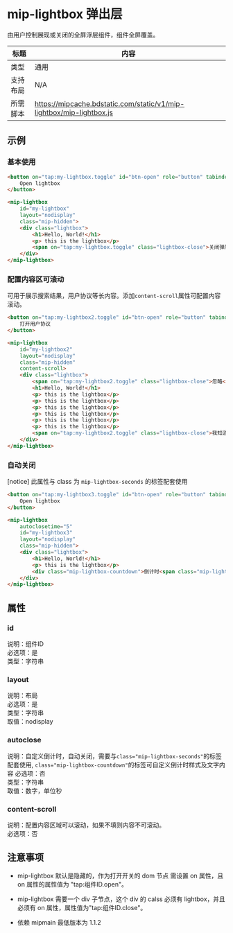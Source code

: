 # mip-lightbox 弹出层

由用户控制展现或关闭的全屏浮层组件，组件全屏覆盖。

标题|内容
----|----
类型|通用
支持布局|N/A
所需脚本|https://mipcache.bdstatic.com/static/v1/mip-lightbox/mip-lightbox.js

## 示例

### 基本使用

```html
<button on="tap:my-lightbox.toggle" id="btn-open" role="button" tabindex="0">
    Open lightbox
</button>

<mip-lightbox
    id="my-lightbox"
    layout="nodisplay"
    class="mip-hidden">
    <div class="lightbox">
        <h1>Hello, World!</h1>
        <p> this is the lightbox</p>
        <span on="tap:my-lightbox.toggle" class="lightbox-close">关闭弹层</span>
    </div>
</mip-lightbox>
```

### 配置内容区可滚动

可用于展示搜索结果，用户协议等长内容。添加`content-scroll`属性可配置内容滚动。

```html
<button on="tap:my-lightbox2.toggle" id="btn-open" role="button" tabindex="0">
    打开用户协议
</button>

<mip-lightbox
    id="my-lightbox2"
    layout="nodisplay"
    class="mip-hidden"
    content-scroll>
    <div class="lightbox">
        <span on="tap:my-lightbox2.toggle" class="lightbox-close">忽略</span>
        <h1>Hello, World!</h1>
        <p> this is the lightbox</p>
        <p> this is the lightbox</p>
        <p> this is the lightbox</p>
        <p> this is the lightbox</p>
        <p> this is the lightbox</p>
        <p> this is the lightbox</p>
        <span on="tap:my-lightbox2.toggle" class="lightbox-close">我知道了</span>
    </div>
</mip-lightbox>
```

### 自动关闭

[notice] 此属性与 class 为 `mip-lightbox-seconds` 的标签配套使用

```html
<button on="tap:my-lightbox3.toggle" id="btn-open" role="button" tabindex="0">
    Open lightbox
</button>

<mip-lightbox
    autoclosetime="5"
    id="my-lightbox3"
    layout="nodisplay"
    class="mip-hidden">
    <div class="lightbox">
        <h1>Hello, World!</h1>
        <p> this is the lightbox</p>
        <div class="mip-lightbox-countdown">倒计时<span class="mip-lightbox-seconds"></span>秒关闭</div>
    </div>
</mip-lightbox>
```

## 属性

### id

说明：组件ID    
必选项：是    
类型：字符串  

### layout

说明：布局  
必选项：是    
类型：字符串    
取值：nodisplay 

### autoclose

说明：自定义倒计时，自动关闭，需要与`class="mip-lightbox-seconds"`的标签配套使用,
      `class="mip-lightbox-countdown"`的标签可自定义倒计时样式及文字内容
必选项：否    
类型：字符串    
取值：数字，单位秒

### content-scroll
说明：配置内容区域可以滚动，如果不填则内容不可滚动。  
必选项：否      

## 注意事项

- mip-lightbox 默认是隐藏的，作为打开开关的 dom 节点 需设置 on 属性，且 on 属性的属性值为 "tap:组件ID.open"。

- mip-lightbox 需要一个 div 子节点，这个 div 的 calss 必须有 lightbox，并且必须有 on 属性，属性值为"tap:组件ID.close"。 

- 依赖 mipmain 最低版本为 1.1.2
